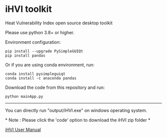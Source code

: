 # iHVI toolkit
Heat Vulnerability Index open source desktop toolkit

Please use python 3.8+ or higher.

Environment configuration:

```console
pip install --upgrade PySimpleGUIQt  
pip install pandas
```

Or if you are using conda environment, run:
```console
conda install pysimpleguiqt
conda install -c anaconda pandas
```

Download the code from this repository and run:
```console
python mainApp.py
```
----
You can directly run "output/iHVI.exe" on windows operating system.

\* Note : Please click the 'code' option to download the iHVI zip folder \*

[iHVI User Manual](Documentation.md)
